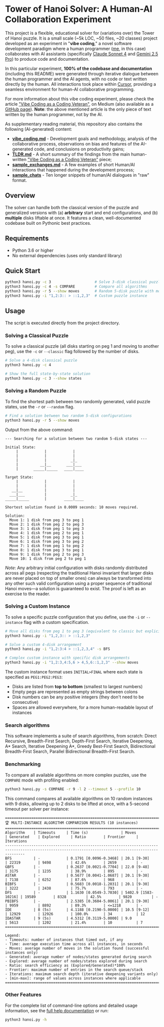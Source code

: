 # Tower of Hanoi Solver: A Human-AI Collaboration Experiment

This project is a flexible, educational solver for (variations over) the Tower of Hanoi puzzle. It is a small scale (~5k LOC, ~50 files, ~20 classes) project developed as an experiment in "**vibe coding**," a novel software development paradigm where a human programmer ([me](https://www.linkedin.com/in/marco-benedetti-art), in this case) collaborates with AI assistants (specifically [Claude Sonnet 4](https://claude.ai/) and [Gemini 2.5 Pro](https://gemini.google.com/)) to produce code and documentation.

In this particular experiment, **100% of the codebase and documentation** (including this README) were generated through iterative dialogue between the human programmer and the AI agents, with no code or text written directly by the human. All interactions took place within [Cursor](https://cursor.sh/), providing a seamless environment for human-AI collaborative programming.

For more information about this vibe coding experiment, please check the article ["Vibe Coding as a Coding Veteran"](), on Medium (also available as a [GitHub page]()).
**Note**: the above mentioned article is the only piece of text written by the human programmer, not by the AI.

As supplementary reading material, this repository also contains the following (AI-generated) content:
- **[vibe_coding.md](./docs/vibe_coding.md)** - Development goals and methodology, analysis of the collaborative process, observations on bias and features of the AI-generated code, and conclusions on productivity gains;
- **[TLDR.md](./docs/TLDR.md)** - A short summary of the findings from the main human-written ["Vibe Coding as a Coding Veteran"]() piece;
- **[sample_exchanges.md](./docs/sample_exchanges.md)** - A few examples of short Human/AI interactions that happened during the development process;
- **[sample_chats](./docs/sample_chats/)** - Ten longer snippets of human/AI dialogues in "raw" format.


## Overview

The solver can handle both the classical version of the puzzle and generalized versions with (a) **arbitrary** start and end configurations, and (b) **multiple** disks liftable at once. It features a clean, well-documented codebase built on Pythonic best practices.

## Requirements

- Python 3.6 or higher
- No external dependencies (uses only standard library)

## Quick Start

```bash
python3 hanoi.py -c 3                    # Solve 3-disk classical puzzle  
python3 hanoi.py -c 4 -s COMPARE         # Compare all algorithms
python3 hanoi.py -r 5 --show moves       # Random 5-disk puzzle with moves
python3 hanoi.py -i "1,2:3:: > ::1,2,3"  # Custom puzzle instance
```

## Usage

The script is executed directly from the project directory.

### Solving a Classical Puzzle

To solve a classical puzzle (all disks starting on peg 1 and moving to another peg), use the `-c` or `--classic` flag followed by the number of disks.

```bash
# Solve a 4-disk classical puzzle
python3 hanoi.py -c 4

# Show the full state-by-state solution
python3 hanoi.py -c 3 --show states
```

### Solving a Random Puzzle

To find the shortest path between two randomly generated, valid puzzle states, use the `-r` or `--random` flag.

```bash
# Find a solution between two random 5-disk configurations
python3 hanoi.py -r 5 --show moves
```

Output from the above command:
```
--- Searching for a solution between two random 5-disk states ---

Initial State:
     |            |            |     
     |            |            |     
     |            |           _|_    
     |          __|__       ___|___  
     |       _____|_____   ____|____ 

Target State:
     |            |            |     
     |            |            |     
   __|__          |            |     
  ___|___         |           _|_    
_____|_____       |        ____|____ 

Shortest solution found in 0.0009 seconds: 10 moves required.

Solution:
  Move 1: 1 disk from peg 3 to peg 1
  Move 2: 1 disk from peg 2 to peg 3
  Move 3: 1 disk from peg 1 to peg 3
  Move 4: 1 disk from peg 2 to peg 1
  Move 5: 1 disk from peg 3 to peg 1
  Move 6: 1 disk from peg 3 to peg 2
  Move 7: 1 disk from peg 1 to peg 2
  Move 8: 1 disk from peg 3 to peg 1
  Move 9: 1 disk from peg 2 to peg 3
  Move 10: 1 disk from peg 2 to peg 1
```

*Note*: Any arbitrary initial configuration with disks randomly distributed across all pegs (respecting the traditional Hanoi invariant that larger disks are never placed on top of smaller ones) can always be transformed into any other such valid configuration using a proper sequence of traditional Hanoi moves—a solution is guaranteed to exist. The proof is left as an exercise to the reader.

### Solving a Custom Instance

To solve a specific puzzle configuration that you define, use the `-i` or `--instance` flag with a custom specification.

```bash
# Move all disks from peg 1 to peg 3 (equivalent to classic but explicit)
python3 hanoi.py -i "1,2,3:: > ::1,2,3"

# Solve a custom 4-disk arrangement
python3 hanoi.py -i "1,2:3:4 > ::1,2,3,4" -s BFS

# Complex custom instance with specific disk arrangements
python3 hanoi.py -i "1,2:3,4:5,6 > 4,5,6::1,2,3" --show moves
```

The custom instance format uses `INITIAL>FINAL` where each state is specified as `PEG1:PEG2:PEG3`:
- Disks are listed from **top to bottom** (smallest to largest numbers)
- Empty pegs are represented as empty strings between colons
- Disk numbers can be any positive integers (they don't need to be consecutive)
- Spaces are allowed everywhere, for a more human-readable layout of instances

### Search algorithms

This software implements a suite of search algorithms, from scratch: Direct Recursive, Breadth-First Search, Depth-First Search, Iterative Deepening, A\* Search, Iterative Deepening A\*, Greedy Best-First Search, Bidirectional Breadth-First Search, Parallel Bidirectional Breadth-First Search.

### Benchmarking

To compare all available algorithms on more complex puzzles, use the `COMPARE` mode with profiling enabled:

```bash
python3 hanoi.py -s COMPARE -r 9 -l 2 --timeout 5 --profile 10
```

This command compares all available algorithms on 10 random instances with 9 disks, allowing up to 2 disks to be lifted at once, with a 5-second timeout per solver per instance:

```
=====================================================================================================================================================
🏆 MULTI-INSTANCE ALGORITHM COMPARISON RESULTS (10 instances)
=====================================================================================================================================================
Algorithm    | Timeouts     | Time (s)               | Moves               | Generated    | Explored     | Ratio        | Frontier     | Iterations   
-----------------------------------------------------------------------------------------------------------------------------------------------------
BFS          | -            | 0.1791 [0.0096-0.3468] | 20.1 [9-30]         | 22319        | 9498         | 42.6%        | 2659         | -           
GBFS         | -            | 0.2637 [0.0021-0.7704] | 22.0 [9-48]         | 3175         | 1235         | 38.9%        | 895          | -           
ASTAR        | -            | 0.5677 [0.0041-1.0687] | 20.1 [9-30]         | 7138         | 6252         | 87.6%        | 968          | -           
BIBFS        | -            | 0.5683 [0.0018-1.2031] | 20.1 [9-30]         | 3222         | 2438         | 75.7%        | 793          | -           
DFS          | -            | 1.1630 [0.0549-3.7030] | 5402.9 [1583-10216] | 19589        | 8328         | 42.5%        | 9820         | -           
PBIBFS       | -            | 2.5385 [0.3604-5.0061] | 20.1 [9-30]         | 9959         | 8892         | 89.3%        | <=1218       | -           
IDE          | 8 (5s)       | 4.1188 [0.2190-5.0000] | 10.5 [9-12]         | 12929        | 12926        | 100.0%       | 34           | 12          
IDASTAR      | 9 (5s)       | 4.5312 [0.3119-5.0000] | 9.0                 | 5613         | 1202         | 21.4%        | 10           | 7           
=====================================================================================================================================================

Legend:
- Timeouts: number of instances that timed out, if any
- Time: average execution time across all instances, in seconds
- Moves: average number of moves in the solution found (successful instances only)
- Generated: average number of nodes/states generated during search
- Explored: average number of nodes/states explored during search
- Ratio: search efficiency as (Explored/Generated)*100%
- Frontier: maximum number of entries in the search queue/stack
- Iterations: maximum search depth (iterative deepening variants only)
- [min-max]: range of values across instances where applicable
====================================================================================================================================================
```

### Other Features

For the complete list of command-line options and detailed usage information, see the [full help documentation](docs/help.txt) or run:

```bash
python3 hanoi.py -h
```


